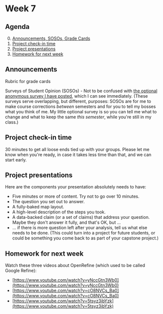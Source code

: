 # Week 7

## Agenda
0. [Announcements, SOSOs, Grade Cards](#announcements)
1. [Project check-in time](#project)
2. [Project presentations](#midterm)
3. [Homework for next week](#homework)

## <span id="announcements">Announcements</span>

Rubric for grade cards

Surveys of Student Opinion (SOSOs) - Not to be confused with [the optional anonymous survey I have posted](https://forms.gle/8byp3BTu2ex127Xk8), which I can see immediately. (These surveys serve overlapping, but different, purposes: SOSOs are for me to make course corrections _between_ semesters and for you to tell my bosses what you think of me. My little optional survey is so you can tell me what to change and what to keep the same _this semester_, while you're still in my class.) 

## <span id="project">Project check-in time</span>

30 minutes to get all loose ends tied up with your groups. Please let me know when you're ready, in case it takes less time than that, and we can start early. 

## <span id="midterm">Project presentations</span>

Here are the components your presentation absolutely needs to have:

   * Five minutes or more of content. Try not to go over 10 minutes.
   * The question you set out to answer.
   * A fully-baked map layout.
   * A high-level description of the steps you took.
   * A data-backed claim (or a set of claims) that address your question. Maybe they don't answer it fully, and that's OK, but ...
   * ... if there is more question left after your analysis, tell us what else needs to be done. (This could turn into a project for future students, or could be something you come back to as part of your capstone project.)

## <span id="homework">Homework for next week</homework>

Watch these three videos about OpenRefine (which used to be called Google Refine):
* [https://www.youtube.com/watch?v=yNccGtn3Wb0](https://www.youtube.com/watch?v=yNccGtn3Wb0)
* [https://www.youtube.com/watch?v=cO8NVCs_Ba0](https://www.youtube.com/watch?v=cO8NVCs_Ba0)
* [https://www.youtube.com/watch?v=5tsyz3ibYzk](https://www.youtube.com/watch?v=5tsyz3ibYzk)